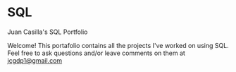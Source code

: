 # SQL
Juan Casilla's SQL Portfolio

Welcome! This portafolio contains all the projects I've worked on using SQL. Feel free to ask questions and/or leave comments on them at jcgdp1@gmail.com
